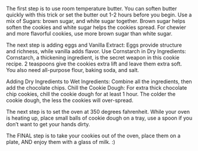 The first step is to use room temperature butter. You can soften butter quickly with this trick or set the butter out 1-2 hours before you begin. Use a mix of Sugars: brown sugar, and white sugar together. Brown sugar helps soften the cookies and white sugar helps the cookies spread.  For chewier and more flavorful cookies, use more brown sugar than white sugar. 

The next step is adding  eggs and Vanilla Extract: Eggs provide structure and richness, while vanilla adds flavor. Use Cornstarch in Dry Ingredients: Cornstarch, a thickening ingredient, is the secret weapon in this cookie recipe. 2 teaspoons give the cookies extra lift and leave them extra soft. You also need all-purpose flour, baking soda, and salt. 

Adding Dry Ingredients to Wet Ingredients: Combine all the ingredients, then add the chocolate chips. Chill the Cookie Dough: For extra thick chocolate chip cookies, chill the cookie dough for at least 1 hour. The colder the cookie dough, the less the cookies will over-spread. 

The next step is to set the oven at 350 degrees fahrenheit. While your oven is heating up, place small balls of cookie dough on a tray, use a spoon if you don’t want to get your hands dirty. 

The FINAL step is to take your cookies out of the oven, place them on a plate, AND enjoy them with a glass of milk. :)


